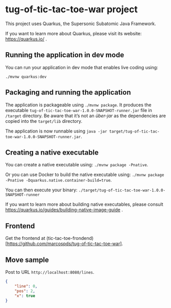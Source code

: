 # tug-of-tic-tac-toe-war project

This project uses Quarkus, the Supersonic Subatomic Java Framework.

If you want to learn more about Quarkus, please visit its website: https://quarkus.io/ .

## Running the application in dev mode

You can run your application in dev mode that enables live coding using:
```
./mvnw quarkus:dev
```

## Packaging and running the application

The application is packageable using `./mvnw package`.
It produces the executable `tug-of-tic-tac-toe-war-1.0.0-SNAPSHOT-runner.jar` file in `/target` directory.
Be aware that it’s not an _über-jar_ as the dependencies are copied into the `target/lib` directory.

The application is now runnable using `java -jar target/tug-of-tic-tac-toe-war-1.0.0-SNAPSHOT-runner.jar`.

## Creating a native executable

You can create a native executable using: `./mvnw package -Pnative`.

Or you can use Docker to build the native executable using: `./mvnw package -Pnative -Dquarkus.native.container-build=true`.

You can then execute your binary: `./target/tug-of-tic-tac-toe-war-1.0.0-SNAPSHOT-runner`

If you want to learn more about building native executables, please consult https://quarkus.io/guides/building-native-image-guide .

## Frontend

Get the frontend at (tic-tac-toe-frondend)[https://github.com/marcospds/tug-of-tic-tac-toe-war].

## Move sample

Post to URL `http://localhost:8080/lines`.

```json
{
    "line": 0,
    "pos": 2,
    "x": true
}
```

